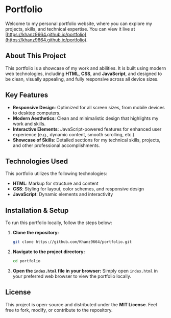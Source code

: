# Portfolio

Welcome to my personal portfolio website, where you can explore my projects, skills, and technical expertise. You can view it live at [https://khanz9664.github.io/portfolio](https://khanz9664.github.io/portfolio).

## About This Project

This portfolio is a showcase of my work and abilities. It is built using modern web technologies, including **HTML**, **CSS**, and **JavaScript**, and designed to be clean, visually appealing, and fully responsive across all device sizes.

## Key Features

- **Responsive Design**: Optimized for all screen sizes, from mobile devices to desktop computers.
- **Modern Aesthetics**: Clean and minimalistic design that highlights my work and skills.
- **Interactive Elements**: JavaScript-powered features for enhanced user experience (e.g., dynamic content, smooth scrolling, etc.).
- **Showcase of Skills**: Detailed sections for my technical skills, projects, and other professional accomplishments.

## Technologies Used

This portfolio utilizes the following technologies:

- **HTML**: Markup for structure and content
- **CSS**: Styling for layout, color schemes, and responsive design
- **JavaScript**: Dynamic elements and interactivity

## Installation & Setup

To run this portfolio locally, follow the steps below:

1. **Clone the repository:**
    ```bash
    git clone https://github.com/Khanz9664/portfolio.git
    ```

2. **Navigate to the project directory:**
    ```bash
    cd portfolio
    ```

3. **Open the `index.html` file in your browser:**
    Simply open `index.html` in your preferred web browser to view the portfolio locally.

## License

This project is open-source and distributed under the **MIT License**. Feel free to fork, modify, or contribute to the repository.

